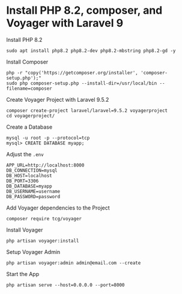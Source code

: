 # Install PHP 8.2, composer, and Voyager with Laravel 9

Install PHP 8.2
```
sudo apt install php8.2 php8.2-dev php8.2-mbstring php8.2-gd -y
```

Install Composer
```
php -r "copy('https://getcomposer.org/installer', 'composer-setup.php');"
sudo php composer-setup.php --install-dir=/usr/local/bin --filename=composer
```

Create Voyager Project with Laravel 9.5.2
```
composer create-project laravel/laravel=9.5.2 voyagerproject
cd voyagerproject/
```

Create a Database
```
mysql -u root -p --protocol=tcp
mysql> CREATE DATABASE myapp;
```

Adjust the `.env`
```
APP_URL=http://localhost:8000
DB_CONNECTION=mysql
DB_HOST=localhost
DB_PORT=3306
DB_DATABASE=myapp
DB_USERNAME=username
DB_PASSWORD=password
```

Add Voyager dependencies to the Project
```
composer require tcg/voyager
```

Install Voyager
```
php artisan voyager:install
```

Setup Voyager Admin
```
php artisan voyager:admin admin@email.com --create
```

Start the App
```
php artisan serve --host=0.0.0.0 --port=8000 
```
